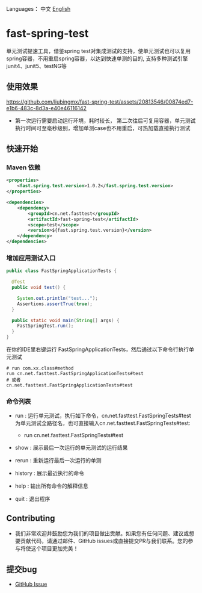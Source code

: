 
Languages： 中文 [English](README.md)
# fast-spring-test
单元测试提速工具，借鉴spring test对集成测试的支持，使单元测试也可以复用spring容器，不用重启spring容器，以达到快速单测的目的, 支持多种测试引擎junit4、junit5、testNG等

## 使用效果


https://github.com/liubingmx/fast-spring-test/assets/20813546/00874ed7-e1b6-483c-8d3a-e40e46116142

- 第一次运行需要启动运行环境，耗时较长， 第二次往后可复用容器，单元测试执行时间可至毫秒级别，增加单测case也不用重启，可热加载直接执行测试

## 快速开始

### Maven 依赖

```xml
<properties>
    <fast.spring.test.version>1.0.2</fast.spring.test.version>
</properties>

<dependencies>
    <dependency>
        <groupId>cn.net.fasttest</groupId>
        <artifactId>fast-spring-test</artifactId>
        <scope>test</scope>
        <version>${fast.spring.test.version}</version>
    </dependency>
</dependencies>
```

### 增加应用测试入口

```java
public class FastSpringApplicationTests {

  @Test
  public void test() {

    System.out.println("test...");
    Assertions.assertTrue(true);
  }

  public static void main(String[] args) {
    FastSpringTest.run();
  }
}
```

在你的IDE里右键运行 FastSpringApplicationTests，然后通过以下命令行执行单元测试
```
# run com.xx.class#method
run cn.net.fasttest.FastSpringApplicationTests#test
# 或者
cn.net.fasttest.FastSpringApplicationTests#test
```

### 命令列表
- run : 运行单元测试，执行如下命令，cn.net.fasttest.FastSpringTests#test为单元测试全路径名，也可直接输入cn.net.fasttest.FastSpringTests#test:
    - run cn.net.fasttest.FastSpringTests#test

- show : 展示最后一次运行的单元测试的运行结果

- rerun : 重新运行最后一次运行的单测

- history : 展示最近执行的命令

- help : 输出所有命令的解释信息
- quit : 退出程序

## Contributing

- 我们非常欢迎并鼓励您为我们的项目做出贡献。如果您有任何问题、建议或想要贡献代码，请通过邮件、GitHub issues或直接提交PR与我们联系。您的参与将使这个项目更加完美！

## 提交bug

- [GitHub Issue](https://github.com/liubingmx/fast-spring-test/issues/new)

